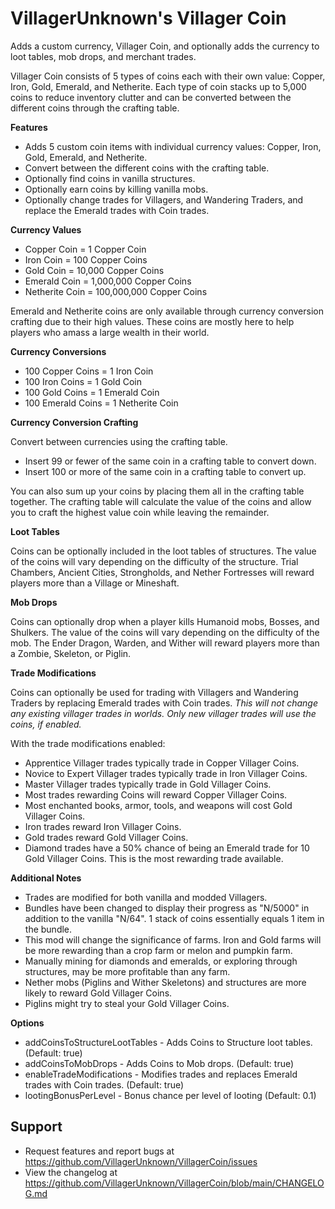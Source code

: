 # VillagerUnknown's Villager Coin

Adds a custom currency, Villager Coin, and optionally adds the currency to loot tables, mob drops, and merchant trades.

Villager Coin consists of 5 types of coins each with their own value: Copper, Iron, Gold, Emerald, and Netherite. 
Each type of coin stacks up to 5,000 coins to reduce inventory clutter and can be converted between the different coins through the crafting table.

**Features**

* Adds 5 custom coin items with individual currency values: Copper, Iron, Gold, Emerald, and Netherite.
* Convert between the different coins with the crafting table.
* Optionally find coins in vanilla structures.
* Optionally earn coins by killing vanilla mobs.
* Optionally change trades for Villagers, and Wandering Traders, and replace the Emerald trades with Coin trades.

**Currency Values**

* Copper Coin = 1 Copper Coin
* Iron Coin = 100 Copper Coins
* Gold Coin = 10,000 Copper Coins
* Emerald Coin = 1,000,000 Copper Coins
* Netherite Coin = 100,000,000 Copper Coins

Emerald and Netherite coins are only available through currency conversion crafting due to their high values. 
These coins are mostly here to help players who amass a large wealth in their world.

**Currency Conversions**

* 100 Copper Coins = 1 Iron Coin
* 100 Iron Coins = 1 Gold Coin
* 100 Gold Coins = 1 Emerald Coin
* 100 Emerald Coins = 1 Netherite Coin

**Currency Conversion Crafting**

Convert between currencies using the crafting table.

* Insert 99 or fewer of the same coin in a crafting table to convert down.
* Insert 100 or more of the same coin in a crafting table to convert up.

You can also sum up your coins by placing them all in the crafting table together. 
The crafting table will calculate the value of the coins and allow you to craft the highest value coin while leaving the remainder.

**Loot Tables**

Coins can be optionally included in the loot tables of structures. 
The value of the coins will vary depending on the difficulty of the structure. 
Trial Chambers, Ancient Cities, Strongholds, and Nether Fortresses will reward players more than a Village or Mineshaft.

**Mob Drops**

Coins can optionally drop when a player kills Humanoid mobs, Bosses, and Shulkers.
The value of the coins will vary depending on the difficulty of the mob. 
The Ender Dragon, Warden, and Wither will reward players more than a Zombie, Skeleton, or Piglin.

**Trade Modifications**

Coins can optionally be used for trading with Villagers and Wandering Traders by replacing Emerald trades with Coin trades. 
_This will not change any existing villager trades in worlds. Only new villager trades will use the coins, if enabled._

With the trade modifications enabled:

* Apprentice Villager trades typically trade in Copper Villager Coins.
* Novice to Expert Villager trades typically trade in Iron Villager Coins.
* Master Villager trades typically trade in Gold Villager Coins.
* Most trades rewarding Coins will reward Copper Villager Coins.
* Most enchanted books, armor, tools, and weapons will cost Gold Villager Coins.
* Iron trades reward Iron Villager Coins.
* Gold trades reward Gold Villager Coins.
* Diamond trades have a 50% chance of being an Emerald trade for 10 Gold Villager Coins. This is the most rewarding trade available.

**Additional Notes**

* Trades are modified for both vanilla and modded Villagers.
* Bundles have been changed to display their progress as "N/5000" in addition to the vanilla "N/64". 1 stack of coins essentially equals 1 item in the bundle.
* This mod will change the significance of farms. Iron and Gold farms will be more rewarding than a crop farm or melon and pumpkin farm.
* Manually mining for diamonds and emeralds, or exploring through structures, may be more profitable than any farm.
* Nether mobs (Piglins and Wither Skeletons) and structures are more likely to reward Gold Villager Coins.
* Piglins might try to steal your Gold Villager Coins.

**Options**

* addCoinsToStructureLootTables - Adds Coins to Structure loot tables. (Default: true)
* addCoinsToMobDrops - Adds Coins to Mob drops. (Default: true)
* enableTradeModifications - Modifies trades and replaces Emerald trades with Coin trades. (Default: true)
* lootingBonusPerLevel - Bonus chance per level of looting (Default: 0.1)

## Support

* Request features and report bugs at https://github.com/VillagerUnknown/VillagerCoin/issues
* View the changelog at https://github.com/VillagerUnknown/VillagerCoin/blob/main/CHANGELOG.md